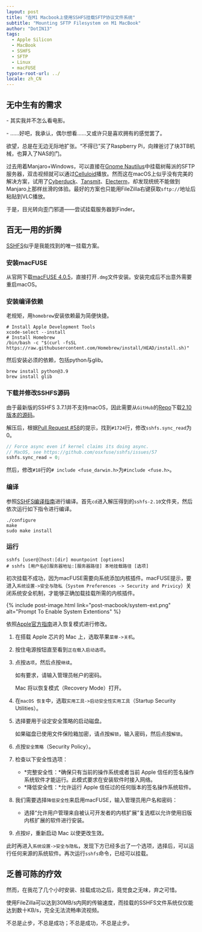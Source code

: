 ```yaml
---
layout: post
title: "在M1 Macbook上使用SSHFS挂载SFTP协议文件系统"
subtitle: "Mounting SFTP Filesystem on M1 MacBook"
author: "DotIN13"
tags:
  - Apple Silicon
  - MacBook
  - SSHFS
  - SFTP
  - Linux
  - macFUSE
typora-root-url: ../
locale: zh_CN
---
```


## 无中生有的需求

 \- 其实我并不怎么看电影。

 \- ……好吧，我承认，偶尔想看……又或许只是喜欢拥有的感觉罢了。

欲望，总是在无边无际地扩张。“不得已”买了Raspberry Pi，向辣爸讨了块3TB机械，也算入了NAS的门。

过去用着Manjaro+Windows，可以直接在[Gnome Nautilus](https://gitlab.gnome.org/GNOME/nautilus)中挂载树莓派的SFTP服务器，双击视频就可以通过[Celluloid](https://celluloid-player.github.io/)播放。然而这在macOS上似乎没有完美的解决方案，试用了[Cyberduck](https://cyberduck.io/)、[Tansmit](https://www.panic.com/transmit/)、[Electerm](https://electerm.github.io/electerm/)，却发现统统不能做到Manjaro上那样丝滑的体验。最好的方案也只能用FileZilla右键获取`sftp://`地址后粘贴到VLC播放。

于是，目光转向歪门邪道——尝试挂载服务器到Finder。

## 百无一用的折腾

[SSHFS](https://github.com/libfuse/sshfs)似乎是我能找到的唯一挂载方案。

### 安装macFUSE

从官网下载[macFUSE 4.0.5](https://github.com/osxfuse/osxfuse/releases/download/macfuse-4.0.5/macfuse-4.0.5.dmg)，直接打开`.dmg`文件安装。安装完成后不出意外需要重启macOS。

### 安装编译依赖

老规矩，用`homebrew`安装依赖最为简便快捷。

```shell
# Install Apple Development Tools
xcode-select --install
# Install Homebrew
/bin/bash -c "$(curl -fsSL https://raw.githubusercontent.com/Homebrew/install/HEAD/install.sh)"
```

然后安装必须的依赖，包括python与glib。

```shell
brew install python@3.9
brew install glib
```

### 下载并修改SSHFS源码

由于最新版的SSHFS 3.7.1并不支持macOS，因此需要从`GitHub`的[Repo](https://github.com/libfuse/sshfs/releases/tag/sshfs-2.10)下载[2.10版本的源码](https://github.com/libfuse/sshfs/releases/download/sshfs-2.10/sshfs-2.10.tar.gz)。

解压后，根据[Pull Request #58](https://github.com/osxfuse/sshfs/pull/58)的提示，找到`#1724`行，修改`sshfs.sync_read`为0。

```c
// Force async even if kernel claims its doing async.
// MacOS, see https://github.com/osxfuse/sshfs/issues/57
sshfs.sync_read = 0;
```

然后，修改`#18`行的`# include <fuse_darwin.h>`为`#include <fuse.h>`。

### 编译

参照[SSHFS编译指南](https://github.com/osxfuse/sshfs#installing)进行编译。首先`cd`进入解压得到的`sshfs-2.10`文件夹，然后依次运行如下指令进行编译。

```shell
./configure
make
sudo make install
```

### 运行

```shell
sshfs [user@]host:[dir] mountpoint [options]
# sshfs [用户名@]服务器地址:[服务器路径] 本地挂载路径 [选项]
```

初次挂载不成功，因为macFUSE需要向系统添加内核插件。macFUSE提示，要进入`系统设置->安全与隐私`（`System Preferences -> Security and Privicy`）关闭系统安全机制，才能够正确加载挂载所需的内核插件。

{% include post-image.html link="post-macbook/system-ext.png" alt="Prompt To Enable System Extentions" %}

依照[Apple官方指南](https://support.apple.com/zh-cn/guide/mac-help/mchl768f7291/11.0/mac/11.0)进入恢复模式进行修改。

1. 在搭载 Apple 芯片的 Mac 上，选取苹果`菜单->关机`。

2. 按住电源按钮直至看到`正在载入启动选项`。

3. 点按`选项`，然后点按`继续`。

   如有要求，请输入管理员帐户的密码。

   Mac 将以恢复模式（Recovery Mode）打开。

4. 在`macOS 恢复`中，选取`实用工具->启动安全性实用工具`（Startup Security Utilities）。

5. 选择要用于设定安全策略的启动磁盘。

   如果磁盘已使用文件保险箱加密，请点按`解锁`，输入密码，然后点按`解锁`。

6. 点按`安全策略`（Security Policy）。

7. 检查以下安全性选项：

   - *完整安全性：*确保只有当前的操作系统或者当前 Apple 信任的签名操作系统软件才能运行。此模式要求在安装软件时接入网络。
   - *降低安全性：*允许运行 Apple 信任过的任何版本的签名操作系统软件。

8. 我们需要选择`降低安全性`来启用macFUSE，输入管理员用户名和密码：

   - 选择“允许用户管理来自被认可开发者的内核扩展”复选框以允许使用旧版内核扩展的软件进行安装。

9. 点按`好`，重新启动 Mac 以使更改生效。

此时再进入`系统设置->安全与隐私`，发现下方已经多出了一个选项，选择后，可以运行任何来源的系统软件。再次运行`sshfs`命令，已经可以挂载。

## 乏善可陈的疗效

然而，在我花了几个小时安装、挂载成功之后，竟觉食之无味，弃之可惜。

使用FileZilla可以达到30MB/s内网的传输速度，而挂载的SSHFS文件系统仅仅能达到数十KB/s，完全无法流畅串流视频。

不总是止步，不总是成功；不总是成功，不总是止步。
